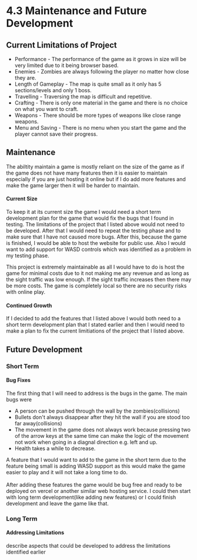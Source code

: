 # 4.3 Maintenance and Future Development

## Current Limitations of Project

* Performance - The performance of the game as it grows in size will be very limited due to it being browser based.
* Enemies - Zombies are always following the player no matter how close they are.
* Length of Gameplay - The map is quite small as it only has 5 sections/levels and only 1 boss.
* Travelling - Traversing the map is difficult and repetitive.
* Crafting - There is only one material in the game and there is no choice on what you want to craft.
* Weapons - There should be more types of weapons like close range weapons.
* Menu and Saving - There is no menu when you start the game and the player cannot save their progress.

## Maintenance

The abiltity maintain a game is mostly reliant on the size of the game as if the game does not have many features then it is easier to maintain especially if you are just hosting it online but if I do add more features and make the game larger then it will be harder to maintain.

#### Current Size

To keep it at its current size the game I would need a short term development plan for the game that would fix the bugs that I found in testing. The limitations of the project that I listed above would not need to be developed. After that I would need to repeat the testing phase and to make sure that I have not caused more bugs. After this, because the game is finished, I would be able to host the website for public use. Also I would want to add support for WASD controls which was identified as a problem in my testing phase.

This project is extremely maintainable as all I would have to do is host the game for minimal costs due to it not making me any revenue and as long as the sight traffic was low enough. If the sight traffic increases then there may be more costs. The game is completely local so there are no security risks with online play.

#### Continued Growth

If I decided to add the features that I listed above I would both need to a short term development plan that I stated earlier and then I would need to make a plan to fix the current limitiations of the project that I listed above.

## Future Development

### Short Term

#### Bug Fixes

The first thing that I will need to address is the bugs in the game. The main bugs were

* A person can be pushed through the wall by the zombies(collisions)
* Bullets don't always disappear after they hit the wall if you are stood too far away(collisions)
* The movement in the game does not always work because pressing two of the arrow keys at the same time can make the logic of the movement not work when going in a diagnal direction e.g. left and up.
* Health takes a while to decrease.

A feature that I would want to add to the game in the short term due to the feature being small is adding WASD support as this would make the game easier to play and it will not take a long time to do. \
\
After adding these features the game would be bug free and ready to be deployed on vercel or another similar web hosting service. I could then start with long term development(like adding new features) or I could finish development and leave the game like that.

### Long Term&#x20;

#### Addressing Limitations

describe aspects that could be developed to address the limitations identified earlier
